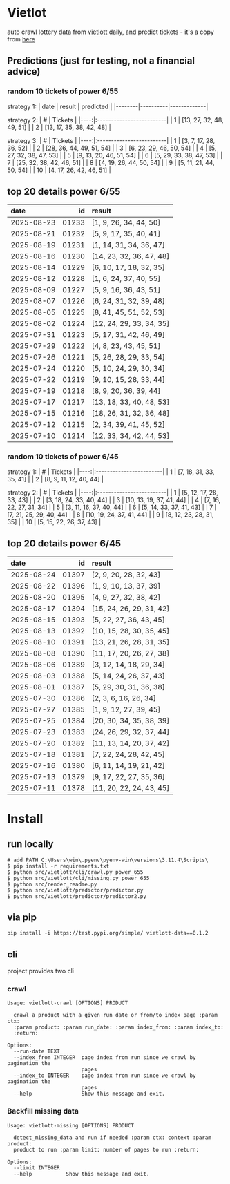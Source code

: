 # Vietlot
auto crawl lottery data from [vietlott](https://vietlott.vn) daily, and predict tickets - it's a copy from [here](https://github.com/vietvudanh/vietlott-data)
## Predictions (just for testing, not a financial advice)
### random 10 tickets of power 6/55

strategy 1:
| date   | result   | predicted   |
|--------|----------|-------------|

strategy 2:
|   # | Tickets                  |
|----:|:-------------------------|
|   1 | [13, 27, 32, 48, 49, 51] |
|   2 | [13, 17, 35, 38, 42, 48] |

strategy 3:
|   # | Tickets                  |
|----:|:-------------------------|
|   1 | [3, 7, 17, 28, 36, 52]   |
|   2 | [28, 36, 44, 49, 51, 54] |
|   3 | [6, 23, 29, 46, 50, 54]  |
|   4 | [5, 27, 32, 38, 47, 53]  |
|   5 | [9, 13, 20, 46, 51, 54]  |
|   6 | [5, 29, 33, 38, 47, 53]  |
|   7 | [25, 32, 38, 42, 46, 51] |
|   8 | [4, 19, 26, 44, 50, 54]  |
|   9 | [5, 11, 21, 44, 50, 54]  |
|  10 | [4, 17, 26, 42, 46, 51]  |

## top 20 details power 6/55
| date       |    id | result                   |
|:-----------|------:|:-------------------------|
| 2025-08-23 | 01233 | [1, 9, 26, 34, 44, 50]   |
| 2025-08-21 | 01232 | [5, 9, 17, 35, 40, 41]   |
| 2025-08-19 | 01231 | [1, 14, 31, 34, 36, 47]  |
| 2025-08-16 | 01230 | [14, 23, 32, 36, 47, 48] |
| 2025-08-14 | 01229 | [6, 10, 17, 18, 32, 35]  |
| 2025-08-12 | 01228 | [1, 6, 24, 37, 40, 55]   |
| 2025-08-09 | 01227 | [5, 9, 16, 36, 43, 51]   |
| 2025-08-07 | 01226 | [6, 24, 31, 32, 39, 48]  |
| 2025-08-05 | 01225 | [8, 41, 45, 51, 52, 53]  |
| 2025-08-02 | 01224 | [12, 24, 29, 33, 34, 35] |
| 2025-07-31 | 01223 | [5, 17, 31, 42, 46, 49]  |
| 2025-07-29 | 01222 | [4, 8, 23, 43, 45, 51]   |
| 2025-07-26 | 01221 | [5, 26, 28, 29, 33, 54]  |
| 2025-07-24 | 01220 | [5, 10, 24, 29, 30, 34]  |
| 2025-07-22 | 01219 | [9, 10, 15, 28, 33, 44]  |
| 2025-07-19 | 01218 | [8, 9, 20, 36, 39, 44]   |
| 2025-07-17 | 01217 | [13, 18, 33, 40, 48, 53] |
| 2025-07-15 | 01216 | [18, 26, 31, 32, 36, 48] |
| 2025-07-12 | 01215 | [2, 34, 39, 41, 45, 52]  |
| 2025-07-10 | 01214 | [12, 33, 34, 42, 44, 53] |

### random 10 tickets of power 6/45

strategy 1:
|   # | Tickets                 |
|----:|:------------------------|
|   1 | [7, 18, 31, 33, 35, 41] |
|   2 | [8, 9, 11, 12, 40, 44]  |

strategy 2:
|   # | Tickets                  |
|----:|:-------------------------|
|   1 | [5, 12, 17, 28, 33, 43]  |
|   2 | [3, 18, 24, 33, 40, 44]  |
|   3 | [10, 13, 19, 37, 41, 44] |
|   4 | [7, 16, 22, 27, 31, 34]  |
|   5 | [3, 11, 16, 37, 40, 44]  |
|   6 | [5, 14, 33, 37, 41, 43]  |
|   7 | [7, 21, 25, 29, 40, 44]  |
|   8 | [10, 19, 24, 37, 41, 44] |
|   9 | [8, 12, 23, 28, 31, 35]  |
|  10 | [5, 15, 22, 26, 37, 43]  |

## top 20 details power 6/45
| date       |    id | result                   |
|:-----------|------:|:-------------------------|
| 2025-08-24 | 01397 | [2, 9, 20, 28, 32, 43]   |
| 2025-08-22 | 01396 | [1, 9, 10, 13, 37, 39]   |
| 2025-08-20 | 01395 | [4, 9, 27, 32, 38, 42]   |
| 2025-08-17 | 01394 | [15, 24, 26, 29, 31, 42] |
| 2025-08-15 | 01393 | [5, 22, 27, 36, 43, 45]  |
| 2025-08-13 | 01392 | [10, 15, 28, 30, 35, 45] |
| 2025-08-10 | 01391 | [13, 21, 26, 28, 31, 35] |
| 2025-08-08 | 01390 | [11, 17, 20, 26, 27, 38] |
| 2025-08-06 | 01389 | [3, 12, 14, 18, 29, 34]  |
| 2025-08-03 | 01388 | [5, 14, 24, 26, 37, 43]  |
| 2025-08-01 | 01387 | [5, 29, 30, 31, 36, 38]  |
| 2025-07-30 | 01386 | [2, 3, 6, 16, 26, 34]    |
| 2025-07-27 | 01385 | [1, 9, 12, 27, 39, 45]   |
| 2025-07-25 | 01384 | [20, 30, 34, 35, 38, 39] |
| 2025-07-23 | 01383 | [24, 26, 29, 32, 37, 44] |
| 2025-07-20 | 01382 | [11, 13, 14, 20, 37, 42] |
| 2025-07-18 | 01381 | [7, 22, 24, 28, 42, 45]  |
| 2025-07-16 | 01380 | [6, 11, 14, 19, 21, 42]  |
| 2025-07-13 | 01379 | [9, 17, 22, 27, 35, 36]  |
| 2025-07-11 | 01378 | [11, 20, 22, 24, 43, 45] |

<!---
stats 6/55 all time - stats.to_markdown(index=False)
stats 6/55 -15d - stats_15d.to_markdown(index=False)
stats 6/55 -30d - stats_30d.to_markdown(index=False)
stats 6/55 -60d - stats_60d.to_markdown(index=False)
stats 6/55 -90d - stats_90d.to_markdown(index=False)
-->

# Install
 
## run locally

```shell
# add PATH C:\Users\win\.pyenv\pyenv-win\versions\3.11.4\Scripts\
$ pip install -r requirements.txt
$ python src/vietlott/cli/crawl.py power_655
$ python src/vietlott/cli/missing.py power_655
$ python src/render_readme.py
$ python src/vietlott/predictor/predictor.py
$ python src/vietlott/predictor/predictor2.py
```
 
## via pip

```shell
pip install -i https://test.pypi.org/simple/ vietlott-data==0.1.2
```

## cli
project provides two cli

### crawl
```shell
Usage: vietlott-crawl [OPTIONS] PRODUCT

  crawl a product with a given run date or from/to index page :param ctx:
  :param product: :param run_date: :param index_from: :param index_to:
  :return:

Options:
  --run-date TEXT
  --index_from INTEGER  page index from run since we crawl by pagination the
                        pages
  --index_to INTEGER    page index from run since we crawl by pagination the
                        pages
  --help                Show this message and exit.
```

### Backfill missing data

```shell
Usage: vietlott-missing [OPTIONS] PRODUCT

  detect_missing_data and run if needed :param ctx: context :param product:
  product to run :param limit: number of pages to run :return:

Options:
  --limit INTEGER
  --help           Show this message and exit.
```

